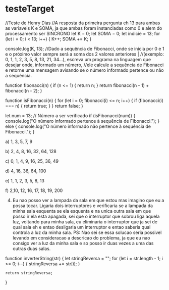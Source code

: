 # testeTarget

//Teste de Henry Dias
//A resposta da primeira pergunta eh 13 para ambas as variaveis K e SOMA, ja que ambas foram instanciadas como 0 e alem do processamento ser SINCRONO
let K = 0;
let SOMA = 0;
let indicie = 13;
for (let i = 0; i < 13; i++) {
  K++;
  SOMA += K;
}

console.log(K, 13);
//Dado a sequência de Fibonacci, onde se inicia por 0 e 1 e o próximo valor sempre será a soma dos 2 valores anteriores |
//(exemplo: 0, 1, 1, 2, 3, 5, 8, 13, 21, 34...), escreva um programa na linguagem que desejar onde, informado um número, 
//ele calcule a sequência de Fibonacci e retorne uma mensagem avisando se o número informado pertence ou não a sequência.

function fibonacci(n) {
    if (n <= 1) {
        return n;
    }
    return fibonacci(n - 1) + fibonacci(n - 2);
}

function isFibonacci(n) {
    for (let i = 0; fibonacci(i) <= n; i++) {
        if (fibonacci(i) === n) {
            return true;
        }
    }
    return false;
}

let num = 13; // Número a ser verificado
if (isFibonacci(num)) {
    console.log("O número informado pertence à sequência de Fibonacci.");
} else {
    console.log("O número informado não pertence à sequência de Fibonacci.");
}

a) 1, 3, 5, 7, 9

b) 2, 4, 8, 16, 32, 64, 128

c) 0, 1, 4, 9, 16, 25, 36, 49

d) 4, 16, 36, 64, 100

e) 1, 1, 2, 3, 5, 8, 13

f) 2,10, 12, 16, 17, 18, 19, 200


4) Eu nao posso ver a lampada da sala em que estou mas imagino que eu a possa tocar. Ligaria dois interruptores e verificaria se a lampada da minha sala esquenta
se ela esquenta e na unica outra sala em que posso ir ela esta apagada, sei que o interruptor que sobrou liga aquela luz, 
voltando para minha sala, eu eliminaria o interruptor que ja sei
de qual sala eh e entao desligaria um interruptor e entao saberia qual controla a luz da minha sala.
PS: Nao sei se essa solucao seria possivel levando em consideracao a descricao do problema, ja que eu nao consigo ver a luz da minha sala e so posso ir duas vezes a uma das outras duas salas.

function inverterString(str) {
    let stringReversa = "";
    for (let i = str.length - 1; i >= 0; i--) {
        stringReversa += str[i];
    }

    return stringReversa;
}
